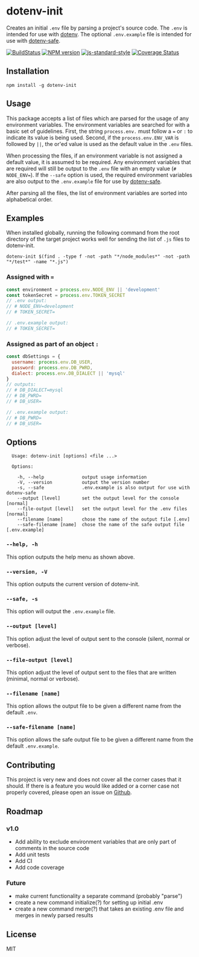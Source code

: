 
# dotenv-init

<!-- <img src="https://raw.githubusercontent.com/motdotla/dotenv/master/dotenv.png" alt="dotenv" /> -->

Creates an initial `.env` file by parsing a project's source code. The `.env` is intended for use with [dotenv][dotenv]. The optional `.env.example` file is intended for use with [dotenv-safe][dotenv-safe].

[![BuildStatus](https://img.shields.io/travis/meanjoe45/dotenv-init/master.svg?style=flat-square)](https://travis-ci.org/meanjoe45/dotenv-init)
[![NPM version](https://img.shields.io/npm/v/dotenv-init.svg?style=flat-square)](https://www.npmjs.com/package/dotenv-init)
[![js-standard-style](https://img.shields.io/badge/code%20style-standard-brightgreen.svg?style=flat-square)](https://github.com/feross/standard)
[![Coverage Status](https://img.shields.io/coveralls/meanjoe45/dotenv-init/master.svg?style=flat-square)](https://coveralls.io/github/meanjoe45/dotenv-init?branch=coverall-intergration)

## Installation

```
npm install -g dotenv-init
```

## Usage

This package accepts a list of files which are parsed for the usage of any environment variables. The environment variables are searched for with a basic set of guidelines. First, the string `process.env.` must follow a `=` or `:` to indicate its value is being used. Second, if the `process.env.ENV_VAR` is followed by `||`, the or'ed value is used as the default value in the `.env` files.

When processing the files, if an environment variable is not assigned a default value, it is assumed to be required. Any environment variables that are required will still be output to the `.env` file with an empty value (`# NODE_ENV=`). If the `--safe` option is used, the required environment variables are also output to the `.env.example` file for use by [dotenv-safe][dotenv-safe].

After parsing all the files, the list of environment variables are sorted into alphabetical order.

## Examples

When installed globally, running the following command from the root directory of the target project works well for sending the list of `.js` files to dotenv-init.

```
dotenv-init $(find . -type f -not -path "*/node_modules*" -not -path "*/test*" -name "*.js")
```

### Assigned with `=`

```javascript
const environment = process.env.NODE_ENV || 'development'
const tokenSecret = process.env.TOKEN_SECRET
// .env output:
// # NODE_ENV=development
// # TOKEN_SECRET=

// .env.example output:
// # TOKEN_SECRET=
```

### Assigned as part of an object `:`

```javascript
const dbSettings = {
  username: process.env.DB_USER,
  password: process.env.DB_PWRD,
  dialect: process.env.DB_DIALECT || 'mysql'
}
// outputs:
// # DB_DIALECT=mysql
// # DB_PWRD=
// # DB_USER=

// .env.example output:
// # DB_PWRD=
// # DB_USER=
```

## Options

```
  Usage: dotenv-init [options] <file ...>

  Options:

    -h, --help              output usage information
    -V, --version           output the version number
    -s, --safe              .env.example is also output for use with dotenv-safe
    --output [level]        set the output level for the console [normal]
    --file-output [level]   set the output level for the .env files [normal]
    --filename [name]       chose the name of the output file [.env]
    --safe-filename [name]  chose the name of the safe output file [.env.example]
```

### `--help, -h`

This option outputs the help menu as shown above.

### `--version, -V`

This option outputs the current version of dotenv-init.

### `--safe, -s`

This option will output the `.env.example` file.

### `--output [level]`

This option adjust the level of output sent to the console (silent, normal or verbose).

### `--file-output [level]`

This option adjust the level of output sent to the files that are written (minimal, normal or verbose).

### `--filename [name]`

This option allows the output file to be given a different name from the default `.env`.

### `--safe-filename [name]`

This option allows the safe output file to be given a different name from the default `.env.example`.

## Contributing

This project is very new and does not cover all the corner cases that it should. If there is a feature you would like added or a corner case not properly covered, please open an issue on [Github][repo-issues].

## Roadmap

### v1.0
- Add ability to exclude environment variables that are only part of comments in the source code
- Add unit tests
- Add CI
- Add code coverage

### Future
- make current functionality a separate command (probably "parse")
- create a new command initialize(?) for setting up initial .env
- create a new command merge(?) that takes an existing .env file and merges in newly parsed results

## License

MIT

[repo-issues]: https://github.com/meanjoe45/dotenv-init/issues
[dotenv]: https://www.npmjs.com/package/dotenv
[dotenv-safe]: https://www.npmjs.com/package/dotenv-safe
